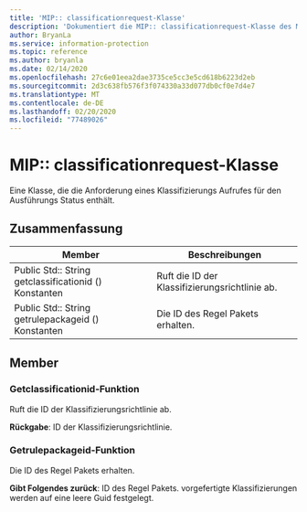 ```yaml
---
title: 'MIP:: classificationrequest-Klasse'
description: 'Dokumentiert die MIP:: classificationrequest-Klasse des Microsoft Information Protection (MIP) SDK.'
author: BryanLa
ms.service: information-protection
ms.topic: reference
ms.author: bryanla
ms.date: 02/14/2020
ms.openlocfilehash: 27c6e01eea2dae3735ce5cc3e5cd618b6223d2eb
ms.sourcegitcommit: 2d3c638fb576f3f074330a33d077db0cf0e7d4e7
ms.translationtype: MT
ms.contentlocale: de-DE
ms.lasthandoff: 02/20/2020
ms.locfileid: "77489026"
---
```

# <a name="class-mipclassificationrequest"></a>MIP:: classificationrequest-Klasse 
Eine Klasse, die die Anforderung eines Klassifizierungs Aufrufes für den Ausführungs Status enthält.
  
## <a name="summary"></a>Zusammenfassung
 Member                        | Beschreibungen                                
--------------------------------|---------------------------------------------
Public Std:: String getclassificationid () Konstanten  |  Ruft die ID der Klassifizierungsrichtlinie ab.
Public Std:: String getrulepackageid () Konstanten  |  Die ID des Regel Pakets erhalten.
  
## <a name="members"></a>Member
  
### <a name="getclassificationid-function"></a>Getclassificationid-Funktion
Ruft die ID der Klassifizierungsrichtlinie ab.

  
**Rückgabe**: ID der Klassifizierungsrichtlinie.
  
### <a name="getrulepackageid-function"></a>Getrulepackageid-Funktion
Die ID des Regel Pakets erhalten.

  
**Gibt Folgendes zurück**: ID des Regel Pakets. vorgefertigte Klassifizierungen werden auf eine leere Guid festgelegt.